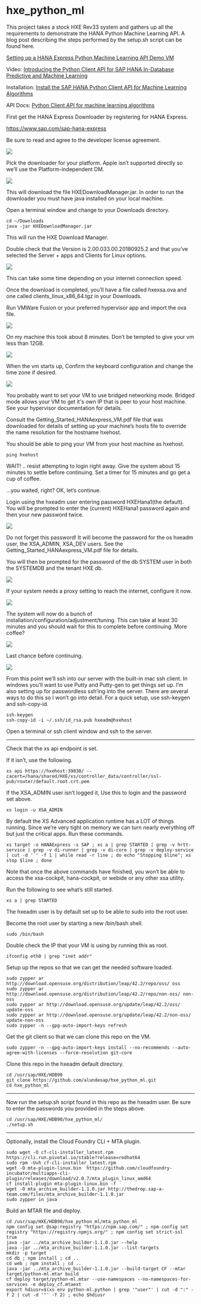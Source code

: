 # hxe_python_ml

This project takes a stock HXE Rev33 system and gathers up all the requirements to demonstrate the HANA Python Machine Learning API.  A blog post describing the steps performed by the setup.sh script can be found here.

[Setting up a HANA Express Python Machine Learning API Demo VM](https://blogs.sap.com/2018/11/03/setting-up-a-hana-express-python-machine-learning-api-demo-vm/)

Video:
[Introducing the Python Client API for SAP HANA In-Database Predictive and Machine Learning](https://video.sap.com/media/t/1_0bw54r9a/)


Installation:
[Install the SAP HANA Python Client API for Machine Learning Algorithms](https://help.sap.com/viewer/783036ccbc12499489de18559ce8ff69/2.0.03/en-US/f3365096bb2440fcafdb30e9f51877f1.html?q=python%20%22machine%20learning%22)

API Docs:
[Python Client API for machine learning algorithms](https://help.sap.com/http.svc/rc/3f0dbe754b194c42a6bf3405697b711f/2.0.03/en-US/html/index.html)


First get the HANA Express Downloader by registering for HANA Express.

https://www.sap.com/sap-hana-express

Be sure to read and agree to the developer license agreement.

![](https://blogs.sap.com/wp-content/uploads/2018/11/blog_20181102_3.png)

Pick the downloader for your platform.  Apple isn’t supported directly so we’ll use the Platform-independent DM.

![](https://blogs.sap.com/wp-content/uploads/2018/11/blog_20181102_6.png)

This will download the file HXEDownloadManager.jar.  In order to run the downloader you must have java installed on your local machine.

Open a terminal window and change to your Downloads directory.

```
cd ~/Downloads
java -jar HXEDownloadManager.jar
```

This will run the HXE Download Manager.

Double check that the Version is 2.00.033.00.20180925.2 and that you’ve selected the Server + apps and Clients for Linux options.

![](https://blogs.sap.com/wp-content/uploads/2018/11/blog_20181102_11.png)

This can take some time depending on your internet connection speed.

Once the download is completed, you’ll have a file called hxexsa.ova and one called clients_linux_x86_64.tgz in your Downloads.

Run VMWare Fusion or your preferred hypervisor app and import the ova file.

![](https://blogs.sap.com/wp-content/uploads/2018/11/blog_20181102_13.png)

On my machine this took about 8 minutes.  Don’t be tempted to give your vm less than 12GB.

![](https://blogs.sap.com/wp-content/uploads/2018/11/blog_20181102_16.png)

When the vm starts up, Confirm the keyboard configuration and change the time zone if desired.

![](https://blogs.sap.com/wp-content/uploads/2018/11/blog_20181102_18.png)

You probably want to set your VM to use bridged networking mode.  Bridged mode allows your VM to get it's own IP that is peer to your host machine.  See your hypervisor documentation for details.

Consult the Getting_Started_HANAexpress_VM.pdf file that was downloaded for details of setting up your machine’s hosts file to override the name resolution for the hostname hxehost.

You should be able to ping your VM from your host machine as hxehost.

```
ping hxehost
```

WAIT! .. resist attempting to login right away.  Give the system about 15 minutes to settle before continuing.  Set a timer for 15 minutes and go get a cup of coffee.

…you waited, right? OK, let’s continue.

Login using the hxeadm user entering password HXEHana1(the default).  You will be prompted to enter the (current) HXEHana1 password again and then your new password twice.

![](https://blogs.sap.com/wp-content/uploads/2018/11/blog_20181102_20-1.png)

Do not forget this password!  It will become the password for the os hxeadm user, the XSA_ADMIN, XSA_DEV users.   See the Getting_Started_HANAexpress_VM.pdf file for details.

You will then be prompted for the password of the db SYSTEM user in both the SYSTEMDB and the tenant HXE db.

![](https://blogs.sap.com/wp-content/uploads/2018/11/blog_20181102_22.png)

If your system needs a proxy setting to reach the internet, configure it now.

![](https://blogs.sap.com/wp-content/uploads/2018/11/blog_20181102_26.png)

The system will now do a bunch of installation/configuration/adjustment/tuning.  This can take at least 30 minutes and you should wait for this to complete before continuing.  More coffee?

![](https://blogs.sap.com/wp-content/uploads/2018/11/blog_20181102_28.png)

Last chance before continuing.

![](https://blogs.sap.com/wp-content/uploads/2018/11/blog_20181102_30.png)

From this point we’ll ssh into our server with the built-in mac ssh client.  In windows you’ll want to use Putty and Putty-gen to get things set up.  I’m also setting up for passwordless ssh’ing into the server.  There are several ways to do this so I won’t go into detail.  For a quick setup, use ssh-keygen and ssh-copy-id.

```
ssh-keygen
ssh-copy-id -i ~/.ssh/id_rsa.pub hxeadm@hxehost
```

Open a terminal or ssh client window and ssh to the server.

---

Check that the xs api endpoint is set.

If it isn’t, use the following.

```
xs api https://hxehost:39030/ --cacert=/hana/shared/HXE/xs/controller_data/controller/ssl-pub/router/default.root.crt.pem
```
If the XSA_ADMIN user isn’t logged it, Use this to login and the password set above.
```
xs login -u XSA_ADMIN
```
By default the XS Advanced application runtime has a LOT of things running.  Since we’re very tight on memory we can turn nearly everything off but just the critical apps.  Run these commands.
```
xs target -o HANAExpress -s SAP ; xs a | grep STARTED | grep -v hrtt-service | grep -v di-runner | grep -v di-core | grep -v deploy-service | cut -d ' ' -f 1 | while read -r line ; do echo "Stopping $line"; xs stop $line ; done
```
Note that once the above commands have finished, you won’t be able to access the xsa-cockpit, hana-cockpit, or webide or any other xsa utility.

Run the following to see what’s still started.
```
xs a | grep STARTED
```
The hxeadm user is by default set up to be able to sudo into the root user.

Become the root user by starting a new /bin/bash shell.
```
sudo /bin/bash
```

Double check the IP that your VM is using by running this as root.

```
ifconfig eth0 | grep "inet addr"
```

Setup up the repos so that we can get the needed software loaded.

```
sudo zypper ar http://download.opensuse.org/distribution/leap/42.2/repo/oss/ oss
sudo zypper ar http://download.opensuse.org/distribution/leap/42.2/repo/non-oss/ non-oss
sudo zypper ar http://download.opensuse.org/update/leap/42.2/oss/ update-oss
sudo zypper ar http://download.opensuse.org/update/leap/42.2/non-oss/ update-non-oss
sudo zypper -n --gpg-auto-import-keys refresh
```

Get the git client so that we can clone this repo on the VM.

```
sudo zypper -n --gpg-auto-import-keys install --no-recommends --auto-agree-with-licenses --force-resolution git-core
```

Clone this repo in the hxeadm default directory.

```
cd /usr/sap/HXE/HDB90
git clone https://github.com/alundesap/hxe_python_ml.git
cd hxe_python_ml
```
---

Now run the setup.sh script found in this repo as the hxeadm user.  Be sure to enter the passwords you provided in the steps above.

```
cd /usr/sap/HXE/HDB90/hxe_python_ml/
./setup.sh
```
---
Optionally, install the Cloud Foundry CLI + MTA plugin.
```
sudo wget -O cf-cli-installer_latest.rpm https://cli.run.pivotal.io/stable?release=redhat64
sudo rpm -Uvh cf-cli-installer_latest.rpm
wget -O mta-plugin-linux.bin  https://github.com/cloudfoundry-incubator/multiapps-cli-plugin/releases/download/v2.0.7/mta_plugin_linux_amd64
cf install-plugin mta-plugin-linux.bin -f
wget -O mta_archive_builder-1.1.0.jar http://thedrop.sap-a-team.com/files/mta_archive_builder-1.1.0.jar
sudo zypper in java
```
Build an MTAR file and deploy.
```
cd /usr/sap/HXE/HDB90/hxe_python_ml/mta_python_ml
npm config set @sap:registry "https://npm.sap.com/" ; npm config set registry "https://registry.npmjs.org/" ; npm config set strict-ssl true
java -jar ../mta_archive_builder-1.1.0.jar --help
java -jar ../mta_archive_builder-1.1.0.jar --list-targets
mkdir -p target
cd db ; npm install ; cd ..
cd web ; npm install ; cd ..
java -jar ../mta_archive_builder-1.1.0.jar --build-target CF --mtar target/python-ml.mtar build
cf deploy target/python-ml.mtar --use-namespaces --no-namespaces-for-services -e deploy_cf.mtaext
export hdiusr=$(xs env python-ml.python | grep '"user"' | cut -d ":" -f 2 | cut -d '"' -f 2) ; echo $hdiusr

```
